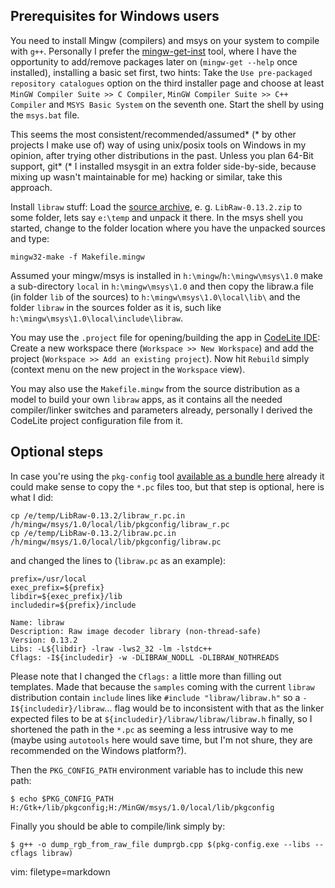 Prerequisites for Windows users
---

You need to install Mingw (compilers) and msys on your system to compile with `g++`. Personally I prefer the [mingw-get-inst](http://sourceforge.net/projects/mingw/files/Automated%20MinGW%20Installer/mingw-get-inst/) tool, where I have the opportunity to add/remove packages later on (`mingw-get --help` once installed), installing a basic set first, two hints: Take the `Use pre-packaged repository catalogues` option on the third installer page and choose at least `MinGW Compiler Suite >> C Compiler`, `MinGW Compiler Suite >> C++ Compiler` and `MSYS Basic System` on the seventh one. Start the shell by using the `msys.bat` file.

This seems the most consistent/recommended/assumed* (* by other projects I make use of) way of using unix/posix tools on Windows in my opinion, after trying other distributions in the past. Unless you plan 64-Bit support, git* (* I installed msysgit in an extra folder side-by-side, because mixing up wasn't maintainable for me) hacking or similar, take this approach.

Install `libraw` stuff: Load the [source archive](http://www.libraw.org/download#stable), e. g. `LibRaw-0.13.2.zip` to some folder, lets say `e:\temp` and unpack it there. In the msys shell you started, change to the folder location where you have the unpacked sources and type:

    mingw32-make -f Makefile.mingw

Assumed your mingw/msys is installed in `h:\mingw`/`h:\mingw\msys\1.0` make a sub-directory `local` in `h:\mingw\msys\1.0` and then copy the libraw.a file (in folder `lib` of the sources) to `h:\mingw\msys\1.0\local\lib\` and the folder `libraw` in the sources folder as it is, such like `h:\mingw\msys\1.0\local\include\libraw`.

You may use the `.project` file for opening/building the app in [CodeLite IDE](http://www.codelite.org/): Create a new workspace there (`Workspace >> New Workspace`) and add the project (`Workspace >> Add an existing project`). Now hit `Rebuild` simply (context menu on the new project in the `Workspace` view).

You may also use the `Makefile.mingw` from the source distribution as a model to build your own `libraw` apps, as it contains all the needed compiler/linker switches and parameters already, personally I derived the CodeLite project configuration file from it.

Optional steps
---

In case you're using the `pkg-config` tool [available as a bundle here](http://ftp.gnome.org/pub/GNOME/binaries/win32/glade3/3.6/glade3-3.6.7-with-GTK+.exe) already it could make sense to copy the `*.pc` files too, but that step is optional, here is what I did:

    cp /e/temp/LibRaw-0.13.2/libraw_r.pc.in /h/mingw/msys/1.0/local/lib/pkgconfig/libraw_r.pc
	cp /e/temp/LibRaw-0.13.2/libraw.pc.in /h/mingw/msys/1.0/local/lib/pkgconfig/libraw.pc

and changed the lines to (`libraw.pc` as an example):

    prefix=/usr/local
	exec_prefix=${prefix}
	libdir=${exec_prefix}/lib
	includedir=${prefix}/include
	
	Name: libraw
	Description: Raw image decoder library (non-thread-safe)
	Version: 0.13.2
	Libs: -L${libdir} -lraw -lws2_32 -lm -lstdc++
	Cflags: -I${includedir} -w -DLIBRAW_NODLL -DLIBRAW_NOTHREADS

Please note that I changed the `Cflags:` a little more than filling out templates. Made that because the `samples` coming with the current `libraw` distribution contain `include` lines like `#include "libraw/libraw.h"` so a `-I${includedir}/libraw`... flag would be to inconsistent with that as the linker expected files to be at `${includedir}/libraw/libraw/libraw.h` finally, so I shortened the path in the `*.pc` as seeming a less intrusive way to me (maybe using `autotools` here would save time, but I'm not shure, they are recommended on the Windows platform?).

Then the `PKG_CONFIG_PATH` environment variable has to include this new path:
    
    $ echo $PKG_CONFIG_PATH
	H:/Gtk+/lib/pkgconfig;H:/MinGW/msys/1.0/local/lib/pkgconfig

Finally you should be able to compile/link simply by:

    $ g++ -o dump_rgb_from_raw_file dumprgb.cpp $(pkg-config.exe --libs --cflags libraw)

vim: filetype=markdown
